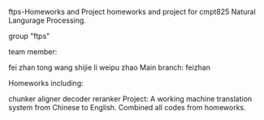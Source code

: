 ftps-Homeworks and Project
homeworks and project for cmpt825 Natural Langurage Processing.

group "ftps"

team member:

fei zhan
tong wang
shijie li
weipu zhao
Main branch: feizhan

Homeworks including:

chunker
aligner
decoder
reranker
Project: A working machine translation system from Chinese to English. Combined all codes from homeworks.
